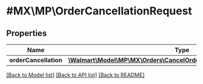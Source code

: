 # #MX\MP\OrderCancellationRequest

## Properties

Name | Type | Description | Notes
------------ | ------------- | ------------- | -------------
**orderCancellation** | [**\Walmart\Model\MP\MX\Orders\CancelOrderLinesRequestOrderCancellation**](CancelOrderLinesRequestOrderCancellation.md) |  | [optional]


[[Back to Model list]](../) [[Back to API list]](../../Api/MX/MP) [[Back to README]](../../README.md)
